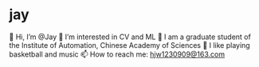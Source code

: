 # jay
👋 Hi, I’m @Jay
👀 I’m interested in CV and ML
🌱 I am a graduate student of the Institute of Automation, Chinese Academy of Sciences
💞️ I like playing basketball and music
📫 How to reach me: hjw1230909@163.com
